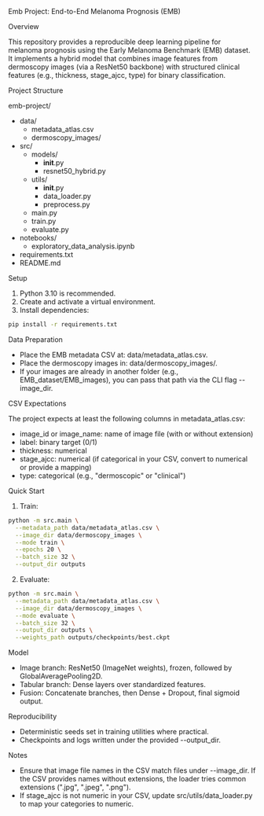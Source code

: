 Emb Project: End-to-End Melanoma Prognosis (EMB)

Overview

This repository provides a reproducible deep learning pipeline for melanoma prognosis using the Early Melanoma Benchmark (EMB) dataset. It implements a hybrid model that combines image features from dermoscopy images (via a ResNet50 backbone) with structured clinical features (e.g., thickness, stage_ajcc, type) for binary classification.

Project Structure

emb-project/
- data/
  - metadata_atlas.csv
  - dermoscopy_images/
- src/
  - models/
    - __init__.py
    - resnet50_hybrid.py
  - utils/
    - __init__.py
    - data_loader.py
    - preprocess.py
  - main.py
  - train.py
  - evaluate.py
- notebooks/
  - exploratory_data_analysis.ipynb
- requirements.txt
- README.md

Setup

1) Python 3.10 is recommended.
2) Create and activate a virtual environment.
3) Install dependencies:

```bash
pip install -r requirements.txt
```

Data Preparation

- Place the EMB metadata CSV at: data/metadata_atlas.csv.
- Place the dermoscopy images in: data/dermoscopy_images/.
- If your images are already in another folder (e.g., EMB_dataset/EMB_images), you can pass that path via the CLI flag --image_dir.

CSV Expectations

The project expects at least the following columns in metadata_atlas.csv:
- image_id or image_name: name of image file (with or without extension)
- label: binary target (0/1)
- thickness: numerical
- stage_ajcc: numerical (if categorical in your CSV, convert to numerical or provide a mapping)
- type: categorical (e.g., "dermoscopic" or "clinical")

Quick Start

1) Train:

```bash
python -m src.main \
  --metadata_path data/metadata_atlas.csv \
  --image_dir data/dermoscopy_images \
  --mode train \
  --epochs 20 \
  --batch_size 32 \
  --output_dir outputs
```

2) Evaluate:

```bash
python -m src.main \
  --metadata_path data/metadata_atlas.csv \
  --image_dir data/dermoscopy_images \
  --mode evaluate \
  --batch_size 32 \
  --output_dir outputs \
  --weights_path outputs/checkpoints/best.ckpt
```

Model

- Image branch: ResNet50 (ImageNet weights), frozen, followed by GlobalAveragePooling2D.
- Tabular branch: Dense layers over standardized features.
- Fusion: Concatenate branches, then Dense + Dropout, final sigmoid output.

Reproducibility

- Deterministic seeds set in training utilities where practical.
- Checkpoints and logs written under the provided --output_dir.

Notes

- Ensure that image file names in the CSV match files under --image_dir. If the CSV provides names without extensions, the loader tries common extensions (".jpg", ".jpeg", ".png").
- If stage_ajcc is not numeric in your CSV, update src/utils/data_loader.py to map your categories to numeric.


